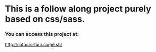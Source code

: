 # This is a follow along project purely based on css/sass.

### You can access this project at:
http://natours-tour.surge.sh/
